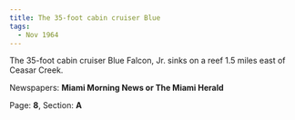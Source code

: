 ```yaml
---  
title: The 35-foot cabin cruiser Blue  
tags:  
  - Nov 1964  
---  
```

  
The 35-foot cabin cruiser Blue Falcon, Jr. sinks on a reef 1.5 miles east of Ceasar Creek.  
  
Newspapers: **Miami Morning News or The Miami Herald**  
  
Page: **8**, Section: **A** 
